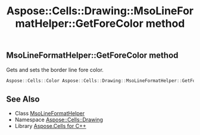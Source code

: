 ﻿---
title: Aspose::Cells::Drawing::MsoLineFormatHelper::GetForeColor method
linktitle: GetForeColor
second_title: Aspose.Cells for C++ API Reference
description: 'Aspose::Cells::Drawing::MsoLineFormatHelper::GetForeColor method. Gets and sets the border line fore color in C++.'
type: docs
weight: 1000
url: /cpp/aspose.cells.drawing/msolineformathelper/getforecolor/
---
## MsoLineFormatHelper::GetForeColor method


Gets and sets the border line fore color.

```cpp
Aspose::Cells::Color Aspose::Cells::Drawing::MsoLineFormatHelper::GetForeColor()
```

## See Also

* Class [MsoLineFormatHelper](../)
* Namespace [Aspose::Cells::Drawing](../../)
* Library [Aspose.Cells for C++](../../../)
